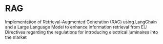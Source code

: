 # RAG
Implementation of Retrieval-Augmented Generation (RAG) using LangChain and a Large Language Model to enhance information retrieval from EU Directives regarding the regulations for introducing electrical luminaires into the market
